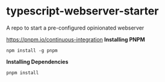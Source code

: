 # typescript-webserver-starter
A repo to start a pre-configured opinionated webserver

https://pnpm.io/continuous-integration
**Installing PNPM**
```
npm install -g pnpm
```

**Installing Dependencies**
```
pnpm install
```